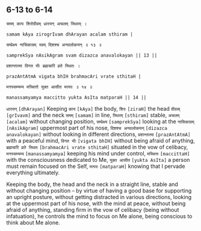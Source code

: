 ## <a name='_13-14'></a>6-13 to 6-14


```shloka-sa
समम् काय शिरोग्रीवम् धारयन् अचलम् स्थिरम् ।
```
```shloka-sa-hk
samam kAya zirogrIvam dhArayan acalam sthiram |
```
```shloka-sa
सम्प्रेक्ष्य नासिकाग्रम् स्वम् दिशश्च अनवलोकयन् ॥ १३ ॥
```
```shloka-sa-hk
samprekSya nAsikAgram svam dizazca anavalokayan || 13 ||
```

```shloka-sa
प्रशान्तात्मा विगत भीः ब्रह्मचारि व्रते स्थितः ।
```
```shloka-sa-hk
prazAntAtmA vigata bhIH brahmacAri vrate sthitaH |
```
```shloka-sa
मनस्सम्यम्य मच्चित्तो युक्त आसीत मत्परः ॥ १४ ॥
```
```shloka-sa-hk
manassamyamya maccitto yukta AsIta matparaH || 14 ||
```

`धारयन्` `[dhArayan]` Keeping `काय` `[kAya]` the body, `शिरः` `[ziraH]` the head `ग्रीवव्म्` `[grIvavm]` and the neck `समम्` `[samam]` in line, `स्थिरम्` `[sthiram]` stable, `अचलम्` `[acalam]` without changing position, `सम्प्रेक्ष्य` `[samprekSya]` looking at the `नासिकाग्रम्` `[nAsikAgram]` uppermost part of his nose, `दिशश्च अनवलोकयन्` `[dizazca anavalokayan]` without looking in different directions, `प्रशान्तात्मा` `[prazAntAtmA]` with a peaceful mind, `विगत भीः` `[vigata bhIH]` without being afraid of anything, `ब्रह्मचारि व्रते स्थितः` `[brahmacAri vrate sthitaH]` situated in the vow of celibacy, `मनस्सम्यम्य` `[manassamyamya]` keeping his mind under control, `मच्चित्तः` `[maccittaH]` with the consciousness dedicated to Me, `युक्त आसीत` `[yukta AsIta]` a person must remain focused on the Self, `मत्परः` `[matparaH]` knowing that I pervade everything ultimately.

Keeping the body, the head and the neck in a straight line, stable and without changing position – by virtue of having a good base for supporting an upright posture, without getting distracted in various directions, looking at the uppermost part of his nose, with the mind at peace, without being afraid of anything, standing firm in the vow of celibacy (being without infatuation), he controls the mind to focus on Me alone, being conscious to think about Me alone.

